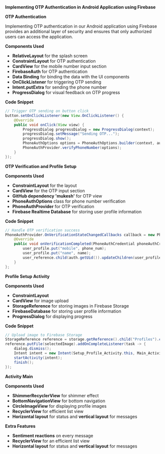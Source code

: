 **Implementing OTP Authentication in Android Application using Firebase**

**OTP Authentication**

Implementing OTP authentication in our Android application using Firebase provides an additional layer of security and ensures that only authorized users can access the application.

**Components Used**

* **RelativeLayout** for the splash screen
* **ConstraintLayout** for OTP authentication
* **CardView** for the mobile number input section
* **FirebaseAuth** for OTP authentication
* **Data Binding** for binding the data with the UI components
* **OnClickListener** for triggering OTP sending
* **Intent.putExtra** for sending the phone number
* **ProgressDialog** for visual feedback on OTP progress

**Code Snippet**

```java
// Trigger OTP sending on button click
button.setOnClickListener(new View.OnClickListener() {
    @Override
    public void onClick(View view) {
        ProgressDialog progressDialog = new ProgressDialog(context);
        progressDialog.setMessage("Sending OTP...");
        progressDialog.show();
        PhoneAuthOptions options = PhoneAuthOptions.builder(context, auth, callback, PhoneAuthProvider.ForceResendingToken.NONE).build();
        PhoneAuthProvider.verifyPhoneNumber(options);
    }
});
```

**OTP Verification and Profile Setup**

**Components Used**

* **ConstraintLayout** for the layout
* **CardView** for the OTP input section
* **GitHub dependency 'mukesh'** for OTP view
* **PhoneAuthOptions** class for phone number verification
* **PhoneAuthProvider** for OTP verification
* **Firebase Realtime Database** for storing user profile information

**Code Snippet**

```java
// Handle OTP verification success
PhoneAuthProvider.OnVerificationStateChangedCallbacks callback = new PhoneAuthProvider.OnVerificationStateChangedCallbacks() {
    @Override
    public void onVerificationCompleted(PhoneAuthCredential phoneAuthCredential) {
        user_profile.put("mobile", phone_num);
        user_profile.put("name", name);
        user_reference.child(auth.getUid()).updateChildren(user_profile);
    }
};
```

**Profile Setup Activity**

**Components Used**

* **ConstraintLayout**
* **CardView** for image upload
* **StorageReference** for storing images in Firebase Storage
* **FirebaseDatabase** for storing user profile information
* **ProgressDialog** for displaying progress

**Code Snippet**

```java
// Upload image to Firebase Storage
StorageReference reference = storage.getReference().child("Profiles").child(Objects.requireNonNull(auth.getUid()));
reference.putFile(selectedImage).addOnCompleteListener(task -> {
    dialog.dismiss();
    Intent intent = new Intent(Setup_Profile_Activity.this, Main_Activity.class);
    startActivity(intent);
    finish();
});
```

**Activity Main**

**Components Used**

* **ShimmerRecyclerView** for shimmer effect
* **BottomNavigationView** for bottom navigation
* **CircleImageView** for displaying profile images
* **RecyclerView** for efficient list view
* **Horizontal layout** for status and **vertical layout** for messages

**Extra Features**

* **Sentiment reactions** on every message
* **RecyclerView** for an efficient list view
* **Horizontal layout** for status and **vertical layout** for messages